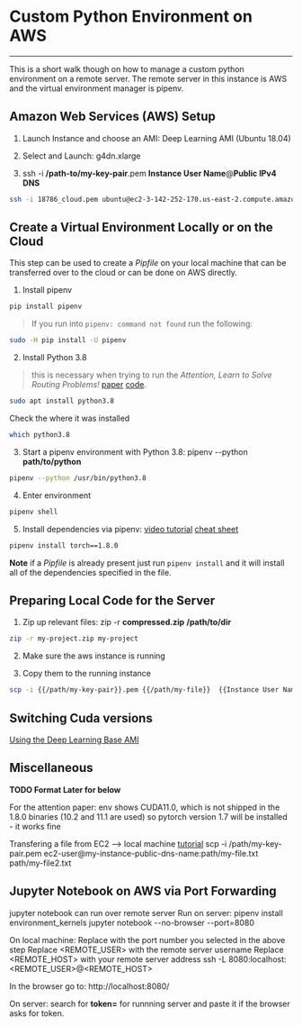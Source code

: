 # Custom Python Environment on AWS 
--------------------------------------------------------------------------

This is a short walk though  on how to manage a custom python environment on a remote server. The remote server in this instance is AWS and the virtual environment manager is pipenv. 

## Amazon Web Services (AWS) Setup 

1. Launch Instance and choose an AMI: Deep Learning AMI (Ubuntu 18.04)

 2. Select and Launch: g4dn.xlarge

 3. ssh -i **/path-to/my-key-pair**.pem **Instance User Name**@**Public IPv4 DNS**
 ```bash
 ssh -i 18786_cloud.pem ubuntu@ec2-3-142-252-170.us-east-2.compute.amazonaws.com
 ```

## Create a Virtual Environment Locally or on the Cloud

This step can be used to create a *Pipfile* on your local machine that can be transferred over to the cloud or can be done on AWS directly. 

1. Install pipenv 
```bash
pip install pipenv 
```
> If you run into `pipenv: command not found` run the following:  
```bash
sudo -H pip install -U pipenv
```

2. Install Python 3.8 
> this is necessary when trying to run the *Attention, Learn to Solve Routing Problems!* [paper](https://arxiv.org/pdf/1803.08475.pdf) [code](https://github.com/wouterkool/attention-learn-to-route). 
```bash
sudo apt install python3.8
```
Check the where it was installed
```bash
which python3.8
```

3. Start a pipenv environment with Python 3.8: pipenv --python **path/to/python**
```bash
pipenv --python /usr/bin/python3.8
```

4. Enter environment
```bash
pipenv shell
```

5. Install dependencies via pipenv: [video tutorial](https://www.youtube.com/watch?v=6Qmnh5C4Pmo) [cheat sheet](https://gist.github.com/bradtraversy/c70a93d6536ed63786c434707b898d55)
```bash
pipenv install torch==1.8.0
```
**Note** if a *Pipfile* is already present just run `pipenv install` and it will install all of the dependencies specified in the file.
	
## Preparing Local Code for the Server 

1.  Zip up relevant files: zip -r **compressed.zip** **/path/to/dir**
```bash
zip -r my-project.zip my-project
``` 
2. Make sure the aws instance is running 

3. Copy them to  the running instance
 ```bash
scp -i {{/path/my-key-pair}}.pem {{/path/my-file}}  {{Instance User Name}}@{{Public IPv4 DNS}}:{{path/}}
```




## Switching Cuda versions
[Using the Deep Learning Base AMI](https://docs.aws.amazon.com/dlami/latest/devguide/tutorial-base.html)

## Miscellaneous 
**TODO Format Later for below**

For the attention paper: 
 env shows CUDA11.0, which is not shipped in the 1.8.0 binaries (10.2 and 11.1 are used)
 so pytorch version 1.7 will be installed - it works fine 
 
Transfering a file from EC2 --> local machine [tutorial](https://docs.aws.amazon.com/AWSEC2/latest/UserGuide/AccessingInstancesLinux.html)
scp -i /path/my-key-pair.pem ec2-user@my-instance-public-dns-name:path/my-file.txt path/my-file2.txt
 
 ## Jupyter Notebook on AWS via Port Forwarding 
 
jupyter notebook can run over remote server
Run on server:
pipenv install environment_kernels
jupyter notebook --no-browser --port=8080

On local machine:
Replace <PORT> with the port number you selected in the above step
Replace <REMOTE_USER> with the remote server username
Replace <REMOTE_HOST> with your remote server address
ssh -L 8080:localhost:<PORT> <REMOTE_USER>@<REMOTE_HOST>

In the browser go to:
http://localhost:8080/

On server:
search for **token=** for runnning server and paste it if the browser asks for token. 


